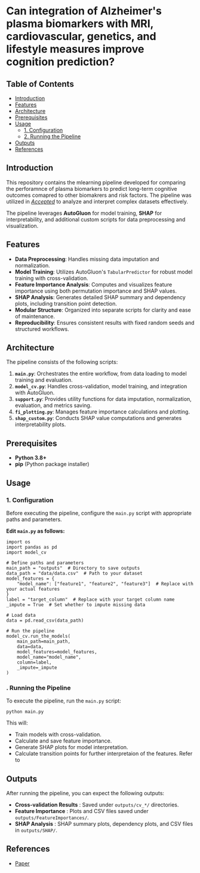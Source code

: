 # Can integration of Alzheimer's plasma biomarkers with MRI, cardiovascular, genetics, and lifestyle measures improve cognition prediction?

## Table of Contents

- [Introduction](#introduction)
- [Features](#features)
- [Architecture](#architecture)
- [Prerequisites](#installation)
- [Usage](#usage)
  - [1. Configuration](#1-configuration)
  - [2. Running the Pipeline](#2-running-the-pipeline)
- [Outputs](#outputs)
- [References](#references)

## Introduction

This repository contains the mlearning pipeline developed for comparing the perforamnce of plasma biomarkers to predict long-term cognitive outcomes comapred to other biomakrers and risk factors. The pipeline was utilized in [*Accepted*](link_to_paper) to analyze and interpret complex datasets effectively.

The pipeline leverages **AutoGluon** for model training, **SHAP** for interpretability, and additional custom scripts for data preprocessing and visualization.

## Features

- **Data Preprocessing**: Handles missing data imputation and normalization.
- **Model Training**: Utilizes AutoGluon's `TabularPredictor` for robust model training with cross-validation.
- **Feature Importance Analysis**: Computes and visualizes feature importance using both permutation importance and SHAP values.
- **SHAP Analysis**: Generates detailed SHAP summary and dependency plots, including transition point detection.
- **Modular Structure**: Organized into separate scripts for clarity and ease of maintenance.
- **Reproducibility**: Ensures consistent results with fixed random seeds and structured workflows.

## Architecture

The pipeline consists of the following scripts:

1. **`main.py`**: Orchestrates the entire workflow, from data loading to model training and evaluation.
2. **`model_cv.py`**: Handles cross-validation, model training, and integration with AutoGluon.
3. **`support.py`**: Provides utility functions for data imputation, normalization, evaluation, and metrics saving.
4. **`fi_plotting.py`**: Manages feature importance calculations and plotting.
5. **`shap_custom.py`**: Conducts SHAP value computations and generates interpretability plots.

## Prerequisites

- **Python 3.8+**
- **pip** (Python package installer)

## Usage

### 1. Configuration

Before executing the pipeline, configure the `main.py` script with appropriate paths and parameters.

**Edit `main.py` as follows:**

```
import os
import pandas as pd
import model_cv

# Define paths and parameters
main_path = "outputs"  # Directory to save outputs
data_path = "data/data.csv"  # Path to your dataset
model_features = {
    "model_name": ["feature1", "feature2", "feature3"]  # Replace with your actual features
}
label = "target_column"  # Replace with your target column name
_impute = True  # Set whether to impute missing data

# Load data
data = pd.read_csv(data_path)

# Run the pipeline
model_cv.run_the_models(
    main_path=main_path,
    data=data,
    model_features=model_features,
    model_name="model_name",
    column=label,
    _impute=_impute
)
```

### . Running the Pipeline

To execute the pipeline, run the `main.py` script:

```
python main.py
```

This will:

* Train models with cross-validation.
* Calculate and save feature importance.
* Generate SHAP plots for model interpretation.
* Calculate transition points for further interpretaion of the features. Refer to

## Outputs

After running the pipeline, you can expect the following outputs:

* **Cross-validation Results** : Saved under `outputs/cv_*/` directories.
* **Feature Importance** : Plots and CSV files saved under `outputs/FeatureImportances/`.
* **SHAP Analysis** : SHAP summary plots, dependency plots, and CSV files in `outputs/SHAP/`.

## References

* [Paper]()
